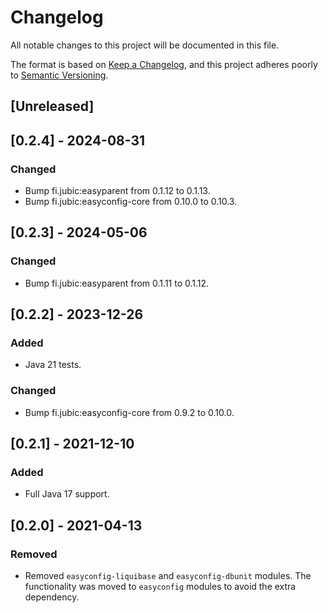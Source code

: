 # Changelog
All notable changes to this project will be documented in this file.

The format is based on [Keep a Changelog](https://keepachangelog.com/en/1.0.0/),
and this project adheres poorly to [Semantic Versioning](https://semver.org/spec/v2.0.0.html).

## [Unreleased]

## [0.2.4] - 2024-08-31
### Changed
- Bump fi.jubic:easyparent from 0.1.12 to 0.1.13.
- Bump fi.jubic:easyconfig-core from 0.10.0 to 0.10.3.

## [0.2.3] - 2024-05-06
### Changed
- Bump fi.jubic:easyparent from 0.1.11 to 0.1.12.

## [0.2.2] - 2023-12-26
### Added
- Java 21 tests.
### Changed
- Bump fi.jubic:easyconfig-core from 0.9.2 to 0.10.0.

## [0.2.1] - 2021-12-10
### Added
- Full Java 17 support.

## [0.2.0] - 2021-04-13
### Removed
- Removed `easyconfig-liquibase` and `easyconfig-dbunit` modules. The functionality was moved to
`easyconfig` modules to avoid the extra dependency.
